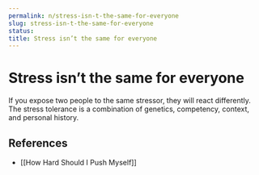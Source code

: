 ```yaml
---
permalink: n/stress-isn-t-the-same-for-everyone
slug: stress-isn-t-the-same-for-everyone
status: 
title: Stress isn’t the same for everyone
---
```

# Stress isn’t the same for everyone

If you expose two people to the same stressor, they will react differently. The stress tolerance is a combination of genetics, competency, context, and personal history.

## References

- [[How Hard Should I Push Myself]]

